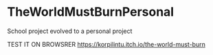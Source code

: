 # TheWorldMustBurnPersonal
School project evolved to a personal project

TEST IT ON BROWSRER
https://korpilintu.itch.io/the-world-must-burn
